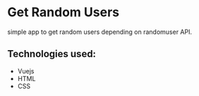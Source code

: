 # Get Random Users
simple app to get random users depending on randomuser API.
## Technologies used:
- Vuejs
- HTML
- CSS
